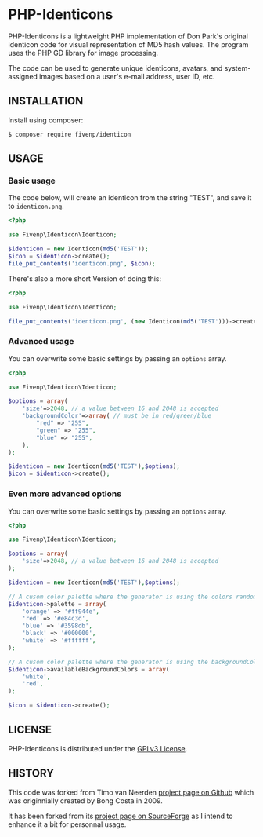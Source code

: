 # PHP-Identicons

PHP-Identicons is a lightweight PHP implementation of Don Park's
original identicon code for visual representation of MD5 hash values.
The program uses the PHP GD library for image processing.

The code can be used to generate unique identicons, avatars, and
system-assigned images based on a user's e-mail address, user ID, etc.


## INSTALLATION

Install using composer:

```
$ composer require fivenp/identicon
```

## USAGE

### Basic usage
The code below, will create an identicon from the string "TEST", and save it to ```identicon.png```.

```php
<?php

use Fivenp\Identicon\Identicon;

$identicon = new Identicon(md5('TEST'));
$icon = $identicon->create();
file_put_contents('identicon.png', $icon);
```

There's also a more short Version of doing this:
```php
<?php

use Fivenp\Identicon\Identicon;

file_put_contents('identicon.png', (new Identicon(md5('TEST')))->create());
```


### Advanced usage

You can overwrite some basic settings by passing an `options` array.
```php
<?php

use Fivenp\Identicon\Identicon;

$options = array(
    'size'=>2048, // a value between 16 and 2048 is accepted
    'backgroundColor'=>array( // must be in red/green/blue
        "red" => "255",
        "green" => "255",
        "blue" => "255",
    ),
);

$identicon = new Identicon(md5('TEST'),$options);
$icon = $identicon->create();
```

### Even more advanced options

You can overwrite some basic settings by passing an `options` array.
```php
<?php

use Fivenp\Identicon\Identicon;

$options = array(
    'size'=>2048, // a value between 16 and 2048 is accepted
);

$identicon = new Identicon(md5('TEST'),$options);

// A cusom color palette where the generator is using the colors randomly from
$identicon->palette = array(
    'orange' => '#ff944e',
    'red' => '#e84c3d',
    'blue' => '#3598db',
    'black' => '#000000',
    'white' => '#ffffff',
);

// A cusom color palette where the generator is using the backgroundColor randomly from
$identicon->availableBackgroundColors = array(
    'white',
    'red',
);

$icon = $identicon->create();
```

## LICENSE

PHP-Identicons is distributed under the [GPLv3 License](http://www.gnu.org/licenses/gpl-3.0.en.html).


## HISTORY

This code was forked from Timo van Neerden [project page on Github](https://github.com/timovn/identicon) which was
originnially created by Bong Costa in 2009.

It has been forked from its [project page on SourceForge](https://sourceforge.net/projects/identicons/) as I intend to enhance it a bit for personnal usage.

